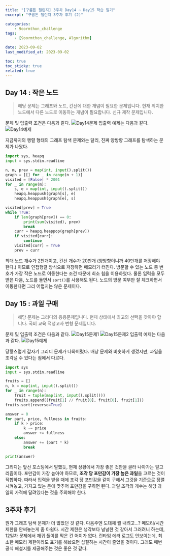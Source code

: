 ```yaml
---
title: "[구름톤 챌린지] 3주차 Day14 ~ Day15 학습 일기"
excerpt: "구름톤 챌린지 3주차 후기 (2)"

categories:
    - 9oormthon_challenge
tags:
    - [9oormthon_challenge, Algorithm]

date: 2023-09-02
last_modified_at: 2023-09-02

toc: true
toc_sticky: true
related: true
---
```


## Day 14 : 작은 노드

> 해당 문제는 그래프와 노드, 간선에 대한 개념이 필요한 문제입니다. 현재 위치한 노드에서 다른 노드로 이동하는 개념이 필요합니다. 신규 제작 문제입니다.

문제 및 입출력 조건은 다음과 같다.
![Day14문제](https://github.com/Tolerblanc/Tolerblanc.github.io/assets/52883827/aa6fc3f3-641b-4396-9e03-b04b26f45aab)
입출력 예제는 다음과 같다.
![Day14예제](https://github.com/Tolerblanc/Tolerblanc.github.io/assets/52883827/d75fe0b0-40b6-4f07-be7b-10a97e58cfe5)

지금까지의 행렬 형태의 그래프 탐색 문제와는 달리, 진짜 양방향 그래프를 탐색하는 문제가 나왔다.

```python
import sys, heapq
input = sys.stdin.readline

n, m, prev = map(int, input().split())
graph = [[] for _ in range(n + 1)]
visited = [False] * 2001
for _ in range(m):
    s, e = map(int, input().split())
    heapq.heappush(graph[s], e)
    heapq.heappush(graph[e], s)

visited[prev] = True
while True:
    if len(graph[prev]) == 0:
        print(sum(visited), prev)
        break
    curr = heapq.heappop(graph[prev])
    if visited[curr]:
        continue
    visited[curr] = True
    prev = curr
```

최대 노드 개수가 2천개이고, 간선 개수가 20만개 (양방향이니까 40만개를 저장해야 한다.) 이므로 인접행렬 방식으로 저장하면 메모리가 터진다. 방문할 수 있는 노드 중 번호가 가장 작은 노드로 이동한다는 조건 때문에 최소 힙을 이용하였다. 물론 입력을 모두 받은 다음, 노드를 돌면서 `sort()`를 사용해도 된다. 노드의 방문 여부만 잘 체크하면서 이동한다면 그리 어렵지는 않은 문제이다.

## Day 15 : 과일 구매

> 해당 문제는 그리디의 응용문제입니다. 현재 상태에서 최고의 선택을 찾아야 합니다. 국비 교육 적성고사 변형 문제입니다.

문제 및 입출력 조건은 다음과 같다.
![Day15문제1](https://github.com/Tolerblanc/Tolerblanc.github.io/assets/52883827/218916e7-a8cf-41a7-abea-40976c0f4346)
![Day15문제2](https://github.com/Tolerblanc/Tolerblanc.github.io/assets/52883827/89d3c159-4f39-4575-a589-c3bccf905d05)
입출력 예제는 다음과 같다.
![Day15예제](https://github.com/Tolerblanc/Tolerblanc.github.io/assets/52883827/b8bca085-0c79-4982-86e4-a5605dedcda2)

당황스럽게 갑자기 그리디 문제가 나와버렸다. 배낭 문제와 비슷하게 생겼지만, 과일을 조각낼 수 있다는 점에서 다르다.

```python
import sys
input = sys.stdin.readline

fruits = []
n, k = map(int, input().split())
for _ in range(n):
    fruit = tuple(map(int, input().split()))
    fruits.append((fruit[1] // fruit[0], fruit[0], fruit[1]))
fruits.sort(reverse=True)

answer = 0
for part, price, fullness in fruits:
    if k > price:
        k -= price
        answer += fullness
    else:
        answer += (part * k)
        break

print(answer)
```

그리디는 앞선 포스팅에서 말했듯, 현재 상황에서 가장 좋은 것만을 골라 나아가는 알고리즘이다. 포만감이 가장 높아야 하므로, **조각 당 포만감이 가장 높은 과일**을 고르는 것이 적합하다. 따라서 입력을 받을 때에 조각 당 포만감을 같이 구해서 그것을 기준으로 정렬 시켜놓고, 가지고 있는 돈에 맞추어 포만감을 구하면 된다. 과일 조각의 개수는 해당 과일의 가격에 달려있다는 것을 주의해야 한다.

## 3주차 후기

뭔가 그래프 탐색 문제가 더 많았던 것 같다. 다음주엔 도대체 뭘 내려고...? 메모리/시간 제한을 안써놓는게 좀 아쉽다. 시간 제한은 생각보다 널널한 것 같아서 그러려니 하는데, 12일차 문제에서 재귀 풀이를 막은 건 어이가 없다. 런타임 에러 로그도 안보이는데, 최소한 메모리 제한이라도 표기를 해놨으면 삽질하는 시간이 줄었을 것이다. 그래도 매번 공식 해설지를 제공해주는 것은 좋은 것 같다.
